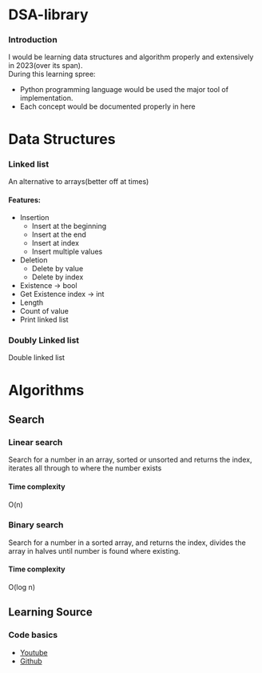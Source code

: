 # DSA-library
### Introduction 
I would be learning data structures and algorithm properly and extensively in 2023(over its span).<br>
During this learning spree: 
- Python programming language would be used the major tool of implementation.
- Each concept would be documented properly in here

# Data Structures
### Linked list
An alternative to arrays(better off at times)
#### Features:
  - Insertion
    - Insert at the beginning
    - Insert at the end
    - Insert at index
    - Insert multiple values
  - Deletion
    - Delete by value
    - Delete by index
  - Existence -> bool
  - Get Existence index -> int
  - Length
  - Count of value
  - Print linked list

### Doubly Linked list
Double linked list

# Algorithms
## Search
### Linear search 
Search for a number in an array, sorted or unsorted and returns the index, iterates all through to where the number exists
#### Time complexity
O(n)
### Binary search 
Search for a number in a sorted array, and returns the index, divides the array in halves until number is found where existing.
#### Time complexity
O(log n)

## Learning Source
  ### Code basics
  - <a href="https://www.youtube.com/playlist?list=PLeo1K3hjS3uu_n_a__MI_KktGTLYopZ12"> Youtube </a>
  - <a href="https://github.com/codebasics/data-structures-algorithms-python"> Github </a>

